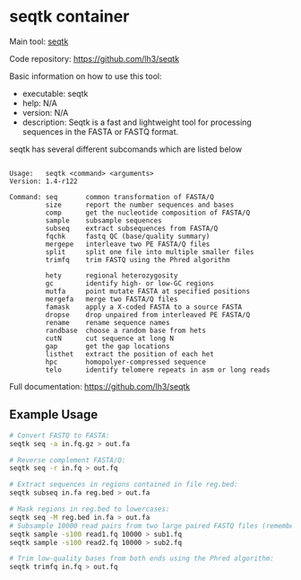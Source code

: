 # seqtk container

Main tool: [seqtk](https://github.com/lh3/seqtk)
  
Code repository: https://github.com/lh3/seqtk

Basic information on how to use this tool:
- executable: seqtk
- help: N/A
- version: N/A
- description: Seqtk is a fast and lightweight tool for processing sequences in the FASTA or FASTQ format.


seqtk has several different subcomands which are listed below
```

Usage:   seqtk <command> <arguments>
Version: 1.4-r122

Command: seq       common transformation of FASTA/Q
         size      report the number sequences and bases
         comp      get the nucleotide composition of FASTA/Q
         sample    subsample sequences
         subseq    extract subsequences from FASTA/Q
         fqchk     fastq QC (base/quality summary)
         mergepe   interleave two PE FASTA/Q files
         split     split one file into multiple smaller files
         trimfq    trim FASTQ using the Phred algorithm

         hety      regional heterozygosity
         gc        identify high- or low-GC regions
         mutfa     point mutate FASTA at specified positions
         mergefa   merge two FASTA/Q files
         famask    apply a X-coded FASTA to a source FASTA
         dropse    drop unpaired from interleaved PE FASTA/Q
         rename    rename sequence names
         randbase  choose a random base from hets
         cutN      cut sequence at long N
         gap       get the gap locations
         listhet   extract the position of each het
         hpc       homopolyer-compressed sequence
         telo      identify telomere repeats in asm or long reads

```


Full documentation: https://github.com/lh3/seqtk

## Example Usage

```bash
# Convert FASTQ to FASTA:
seqtk seq -a in.fq.gz > out.fa

# Reverse complement FASTA/Q:
seqtk seq -r in.fq > out.fq

# Extract sequences in regions contained in file reg.bed:
seqtk subseq in.fa reg.bed > out.fa

# Mask regions in reg.bed to lowercases:
seqtk seq -M reg.bed in.fa > out.fa
# Subsample 10000 read pairs from two large paired FASTQ files (remember to use the same random seed to keep pairing):
seqtk sample -s100 read1.fq 10000 > sub1.fq
seqtk sample -s100 read2.fq 10000 > sub2.fq

# Trim low-quality bases from both ends using the Phred algorithm:
seqtk trimfq in.fq > out.fq
```